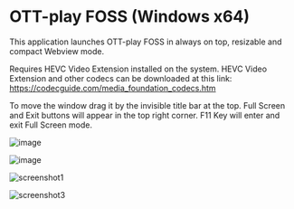 # OTT-play FOSS (Windows x64)
This application launches OTT-play FOSS in always on top, resizable and compact Webview mode.

Requires HEVC Video Extension installed on the system.
HEVC Video Extension and other codecs can be downloaded at this link:
https://codecguide.com/media_foundation_codecs.htm

To move the window drag it by the invisible title bar at the top.
Full Screen and Exit buttons will appear in the top right corner.
F11 Key will enter and exit Full Screen mode.


![image](https://github.com/user-attachments/assets/3a4e3799-7fee-4a84-8120-c97b806b0ab4)

![image](https://github.com/user-attachments/assets/62c433be-0473-4f32-8551-a462d3938412)

![screenshot1](https://github.com/user-attachments/assets/6660c9fb-3022-4884-b321-900bbb94da7b)

![screenshot3](https://github.com/user-attachments/assets/7535828e-3d6c-40da-a239-b1444f5fd836)
